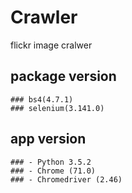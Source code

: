 # Crawler
flickr image cralwer

## package version
```
### bs4(4.7.1)
### selenium(3.141.0)
```
## app version
```
### - Python 3.5.2
### - Chrome (71.0)
### - Chromedriver (2.46)
```
